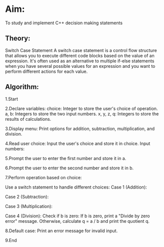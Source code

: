 # Aim:
To study and implement C++ decision making statements

## Theory:

Switch Case Statement
A switch case statement is a control flow structure that allows you to execute different code blocks based on the value of an expression. It's often used as an alternative to multiple if-else statements when you have several possible values for an expression and you want to perform different actions for each value.

## Algorithm:

1.Start

2.Declare variables:
choice: Integer to store the user's choice of operation.
a, b: Integers to store the two input numbers.
x, y, z, q: Integers to store the results of calculations.

3.Display menu:
Print options for addition, subtraction, multiplication, and division.

4.Read user choice:
Input the user's choice and store it in choice.
Input numbers:

5.Prompt the user to enter the first number and store it in a.

6.Prompt the user to enter the second number and store it in b.

7.Perform operation based on choice:

Use a switch statement to handle different choices:
Case 1 (Addition):

Case 2 (Subtraction):

Case 3 (Multiplication):

Case 4 (Division):
Check if b is zero:
If b is zero, print a "Divide by zero error" message.
Otherwise, calculate q = a / b and print the quotient q.

8.Default case:
Print an error message for invalid input.

9.End
